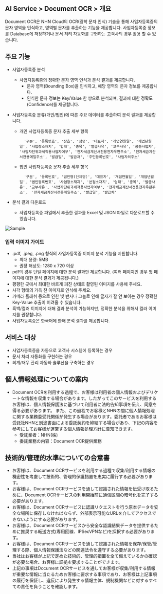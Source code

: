 ## AI Service > Document OCR > 개요

Document OCR은 NHN Cloud의 OCR(광학 문자 인식) 기술을 통해 사업자등록증의 문자 영역을 인식하고, 영역별 문자를 추출하는 기능을 제공합니다.
사업자등록증 정보를 Database에 저장하거나 문서 처리 자동화를 구현하는 고객사의 경우 활용 할 수 있습니다.

## 주요 기능

* 사업자등록증 분석
	* 사업자등록증의 정확한 문자 영역 인식과 분석 결과를 제공합니다. 
        * 문자 영역(Bounding Box)을 인식하고, 해당 영역의 문자 정보를 제공합니다.
        * 인식한 문자 정보는 Key/Value 한 쌍으로 분석되며, 결과에 대한 정확도(Confidence)를 제공합니다.   
		
* 사업자등록증 분류(개인/법인)에 따른 주요 데이터를 추출하여 분석 결과를 제공합니다.         

	* 개인 사업자등록증 문자 추출 세부 항목
	    ```
          '구분', '등록번호', '상호', '성명', '대표자', '개업연월일', '개업년월일', '사업장소재지', '업태', '종목', '발급사유', '교부사유', '공동사업자', '사업자단위과세적용사업자여부', '전자세금계산서전용전자우편주소', '전자세금계산서전용메일주소', '발급일', '발급처', '주민등록번호', '사업자의주소'
        ```
    * 법인 사업자등록증 문자 추출 세부 항목
        ```
          '구분', '등록번호', '법인명(단체명)', '대표자', '개업연월일', '개업년월일', '법인등록번호', '사업장소재지', '본점소재지', '업태', '종목', '발급사유', '교부사유', '사업자단위과세적용사업자여부', '전자세금계산서전용전자우편주소',  '전자세금계산서전용메일주소', '발급일', '발급처'
        ```
* 분석 결과 다운로드 
	* 사업자등록증 파일에서 추출한 결과를 Excel 및 JSON 파일로 다운로드할 수 있습니다.
	
![Sample](http://static.toastoven.net/prod_document_ocr/business_sample.png)

### 입력 이미지 가이드
    
- .pdf, .jpeg, .png 형식의 사업자등록증 이미지 분석 기능을 지원합니다. 
    - 최대 용량: 5MB
    - 권장 해상도: 1280 x 720 이상
- pdf의 경우 단일 페이지에 대한 분석 결과만 제공합니다. (여러 페이지인 경우 첫 페이지에 대한 분석 결과가 제공됩니다.)
- 평평한 곳에서 최대한 바르게 펴진 상태로 촬영된 이미지를 사용해 주세요.
- 사각 형태의 가득 찬 이미지로 인식해 주세요.
- 카메라 플래쉬 등으로 인한 빛 반사나 그늘로 인해 글자가 잘 안 보이는 경우 정확한 Key-Value 추출이 어려울 수 있습니다.
- 흑백/컬러 이미지에 대해 결과 분석이 가능하지만, 정확한 분석을 위해서 컬러 이미지를 권장합니다.
- 사업자등록증은 한국어에 한해 분석 결과를 제공합니다.

## 서비스 대상
* 사업자등록증을 자동으로 고객사 시스템에 등록하는 경우
* 문서 처리 자동화를 구현하는 경우
* 회계/재무 관리 자동화 솔루션을 구축하는 경우

## 個人情報処理についての案内
* Document OCRを利用する過程で、お客様は利用者の個人情報およびデリケートな情報を収集する場合があります。したがってこのサービスを利用するお客様は、個人情報保護法に基づいて利用者に法的告知事項を伝え、同意を得る必要があります。 また、この過程でお客様とNHNの間に個人情報処理に関する業務委受託関係が発生する場合があります。委託者であるお客様は受託社NHNと別途書面による委託契約を締結する場合があり、下記の内容を参考にしてお客様が運営する個人情報処理方針に告知できます。
    - 受託業者：NHN(株) 
    - 委託業務の内容：Document OCR提供業務
    
## 技術的/管理的水準についての合意書
* お客様は、Document OCRサービスを利用する過程で収集/利用する情報の機密性を考慮して技術的、管理的保護措置を忠実に履行する必要があります。
* お客様は、Document OCRサービスを通して認識された情報を伝受け取るために、Document OCRサービスの利用開始前に通信区間の暗号化を完了する必要があります。
* お客様は、Document OCRサービスに認識リクエストを行う原本データを安全な場所に保存しなければならず、外部表示可能なURLを介してアクセスできないようにする必要があります。
* お客様は、Document OCRサービスから安全な認識結果データを提供するために推奨する転送方式(専用回線、IPSecVPNなど)を採択する必要があります。
* お客様は、Document OCRサービスを通して認識された情報を保存/保管/管理する際、個人情報保護法などの関連法令を遵守する必要があります。
* 当社はお客様が上記で定めた技術的、管理的措置を全て備えているかの確認が必要な場合、お客様に証拠を要求することができます。
* 上記の事項はDocument OCRサービスを通してお客様が収集/利用する情報が重要な情報に当たるためお客様に要求する事項であり、お客様は上記事項の履行を保証し、違反により発生する情報主体、規制機関などに対するすべての責任を負うことを確認します。